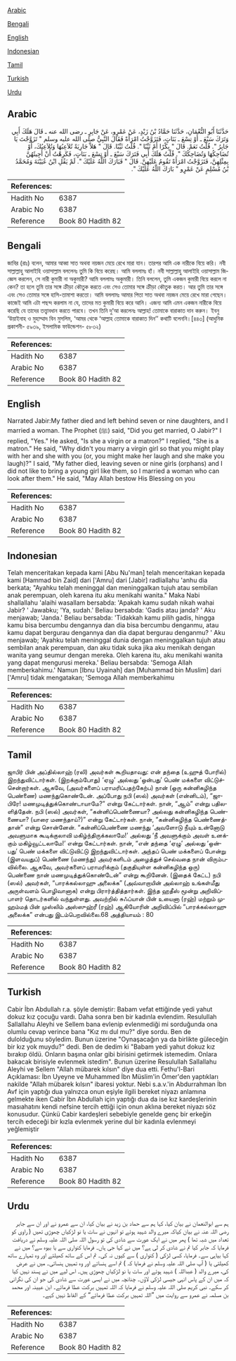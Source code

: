 [Arabic](#arabic)

[Bengali](#bengali)

[English](#english)

[Indonesian](#indonesian)

[Tamil](#tamil)

[Turkish](#turkish)

[Urdu](#urdu)

## Arabic


<div dir="rtl" lang="ar" style={{fontSize:'larger',backgroundColor:'#f8f9fa',padding:20}}>
حَدَّثَنَا أَبُو النُّعْمَانِ، حَدَّثَنَا حَمَّادُ بْنُ زَيْدٍ، عَنْ عَمْرٍو، عَنْ جَابِرٍ ـ رضى الله عنه ـ قَالَ هَلَكَ أَبِي وَتَرَكَ سَبْعَ ـ أَوْ تِسْعَ ـ بَنَاتٍ، فَتَزَوَّجْتُ امْرَأَةً فَقَالَ النَّبِيُّ صلى الله عليه وسلم ‏"‏ تَزَوَّجْتَ يَا جَابِرُ ‏"‏‏.‏ قُلْتُ نَعَمْ‏.‏ قَالَ ‏"‏ بِكْرًا أَمْ ثَيِّبًا ‏"‏‏.‏ قُلْتُ ثَيِّبًا‏.‏ قَالَ ‏"‏ هَلاَّ جَارِيَةً تُلاَعِبُهَا وَتُلاَعِبُكَ، أَوْ تُضَاحِكُهَا وَتُضَاحِكُكَ ‏"‏‏.‏ قُلْتُ هَلَكَ أَبِي فَتَرَكَ سَبْعَ ـ أَوْ تِسْعَ ـ بَنَاتٍ، فَكَرِهْتُ أَنْ أَجِيئَهُنَّ بِمِثْلِهِنَّ، فَتَزَوَّجْتُ امْرَأَةً تَقُومُ عَلَيْهِنَّ‏.‏ قَالَ ‏"‏ فَبَارَكَ اللَّهُ عَلَيْكَ ‏"‏‏.‏ لَمْ يَقُلِ ابْنُ عُيَيْنَةَ وَمُحَمَّدُ بْنُ مُسْلِمٍ عَنْ عَمْرٍو ‏"‏ بَارَكَ اللَّهُ عَلَيْكَ ‏"‏‏.‏
</div>
<div style={{backgroundColor:'#f8f9fa',padding:20, marginBottom: 10}}><table> <thead> <tr> <th>References:</th> <th></th> </tr> </thead> <tbody><tr><td>Hadith No</td><td>6387</td></tr><tr><td>Arabic No</td><td>6387</td></tr><tr><td>Reference</td><td>Book 80 Hadith 82</td></tr></tbody></table></div>

## Bengali


<div dir="ltr" lang="bn" style={{fontSize:'larger',backgroundColor:'#f8f9fa',padding:20}}>
জাবির (রাঃ) বলেন, আমার আব্বা সাত অথবা নয়জন মেয়ে রেখে মারা যান। তারপর আমি এক নারীকে বিয়ে করি। নবী সাল্লাল্লাহু আলাইহি ওয়াসাল্লাম বললেনঃ তুমি কি বিয়ে করেছ। আমি বললামঃ হাঁ। নবী সাল্লাল্লাহু আলাইহি ওয়াসাল্লাম জিজ্ঞেস করলেন, সে নারী কুমারী না অকুমারী? আমি বললামঃ অকুমারী। তিনি বললেন, তুমি একজন কুমারী বিয়ে করলে না কেন? তা হলে তুমি তার সঙ্গে ক্রীড়া কৌতুক করতে এবং সেও তোমার সঙ্গে ক্রীড়া কৌতুক করত। আর তুমি তার সঙ্গে এবং সেও তোমার সঙ্গে হাসি-তামাশা করতো। আমি বললামঃ আমার পিতা সাত অথবা নয়জন মেয়ে রেখে মারা গেছেন। কাজেই আমি এটা পছন্দ করলাম না যে, তাদের মত কুমারী বিয়ে করে আনি। এজন্য আমি এমন একজন নারীকে বিয়ে করেছি যে তাদের তত্ত্বাবধান করতে পারবে। তখন তিনি দু‘আ করলেনঃ আল্লাহ! তোমাকে বারাকাত দান করুন। ইবনু ‘উয়াইনাহ ও মুহাম্মাদ বিন মুসলিম, ‘আমর থেকে ‘আল্লাহ তোমাকে বারাকাত দিন’’ কথাটি বলেননি।[৪৪৩] (আধুনিক প্রকাশনী- ৫৯৩৯, ইসলামিক ফাউন্ডেশন- ৫৮৩২)
</div>
<div style={{backgroundColor:'#f8f9fa',padding:20, marginBottom: 10}}><table> <thead> <tr> <th>References:</th> <th></th> </tr> </thead> <tbody><tr><td>Hadith No</td><td>6387</td></tr><tr><td>Arabic No</td><td>6387</td></tr><tr><td>Reference</td><td>Book 80 Hadith 82</td></tr></tbody></table></div>

## English


<div dir="ltr" lang="en" style={{fontSize:'larger',backgroundColor:'#f8f9fa',padding:20}}>
Narrated Jabir:My father died and left behind seven or nine daughters, and I married a woman. The Prophet (ﷺ) said, "Did you get married, O Jabir?" I replied, "Yes." He asked, "Is she a virgin or a matron?" I replied, "She is a matron." He said, "Why didn't you marry a virgin girl so that you might play with her and she with you (or, you might make her laugh and she make you laugh)?" I said, "My father died, leaving seven or nine girls (orphans) and I did not like to bring a young girl like them, so I married a woman who can look after them." He said, "May Allah bestow His Blessing on you
</div>
<div style={{backgroundColor:'#f8f9fa',padding:20, marginBottom: 10}}><table> <thead> <tr> <th>References:</th> <th></th> </tr> </thead> <tbody><tr><td>Hadith No</td><td>6387</td></tr><tr><td>Arabic No</td><td>6387</td></tr><tr><td>Reference</td><td>Book 80 Hadith 82</td></tr></tbody></table></div>

## Indonesian


<div dir="ltr" lang="id" style={{fontSize:'larger',backgroundColor:'#f8f9fa',padding:20}}>
Telah menceritakan kepada kami [Abu Nu'man] telah menceritakan kepada kami [Hammad bin Zaid] dari ['Amru] dari [Jabir] radliallahu 'anhu dia berkata; "Ayahku telah meninggal dan meninggalkan tujuh atau sembilan anak perempuan, oleh karena itu aku menikahi wanita." Maka Nabi shallallahu 'alaihi wasallam bersabda: 'Apakah kamu sudah nikah wahai Jabir? ' Jawabku; 'Ya, sudah.' Beliau bersabda: 'Gadis atau janda? ' Aku menjawab; 'Janda.' Beliau bersabda: 'Tidakkah kamu pilih gadis, hingga kamu bisa bercumbu dengannya dan dia bisa bercumbu denganmu, atau kamu dapat bergurau dengannya dan dia dapat bergurau denganmu? ' Aku menjawab; 'Ayahku telah meninggal dunia dengan meninggalkan tujuh atau sembilan anak perempuan, dan aku tidak suka jika aku menikah dengan wanita yang seumur dengan mereka. Oleh karena itu, aku menikahi wanita yang dapat mengurusi mereka.' Beliau bersabda: 'Semoga Allah memberkahimu.' Namun [Ibnu Uyainah] dan [Muhammad bin Muslim] dari ['Amru] tidak mengatakan; 'Semoga Allah memberkahimu
</div>
<div style={{backgroundColor:'#f8f9fa',padding:20, marginBottom: 10}}><table> <thead> <tr> <th>References:</th> <th></th> </tr> </thead> <tbody><tr><td>Hadith No</td><td>6387</td></tr><tr><td>Arabic No</td><td>6387</td></tr><tr><td>Reference</td><td>Book 80 Hadith 82</td></tr></tbody></table></div>

## Tamil


<div dir="ltr" lang="ta" style={{fontSize:'larger',backgroundColor:'#f8f9fa',padding:20}}>
ஜாபிர் பின் அப்தில்லாஹ் (ரலி) அவர்கள் கூறியதாவது: என் தந்தை (உஹுத் போரில்) இறந்துவிட்டார்கள். (இறக்கும்போது) ‘ஏழு’ அல்லது ‘ஒன்பது’ பெண் மக்களை விட்டுச்சென்றார்கள். ஆகவே, (அவர்களைப் பராமரிப்பதற்கேற்ப) நான் (ஒரு கன்னிகழிந்த பெண்ணை) மணந்துகொண்டேன். அப்போது நபி (ஸல்) அவர்கள் (என்னிடம்), “ஜாபிரே! மணமுடித்துக்கொண்டாயாமே?” என்று கேட்டார்கள். நான், “ஆம்” என்று பதிலளித்தேன். நபி (ஸல்) அவர்கள், “கன்னிப்பெண்ணையா? அல்லது கன்னிகழிந்த பெண்ணையா? (யாரை மணந்தாய்?)” என்று கேட்டார்கள். நான், “கன்னிகழிந்த பெண்ணைத்தான்” என்று சொன்னேன். “கன்னிப்பெண்ணை மணந்து ‘அவளோடு நீயும் உன்னோடு அவளுமாக கூடிக்குலாவி மகிழ்ந்திருக்கலாமே!’ அல்லது ‘நீ அவளுக்கும் அவள் உனக்கும் மகிழ்வூட்டலாமே!’ என்று கேட்டார்கள். நான், “என் தந்தை ‘ஏழு’ அல்லது ‘ஒன்பது’ பெண் மக்களை விட்டுவிட்டு இறந்துவிட்டார்கள். அந்தப் பெண் மக்களைப் போன்று (இளவயதுப்) பெண்ணை (மணந்து) அவர்களிடம் அழைத்துச் செல்வதை நான் விரும்பவில்லை. ஆகவே, அவர்களைப் பராமரிக்கும் (தகுதியுள்ள கன்னிகழிந்த ஒரு) பெண்ணை நான் மணமுடித்துக்கொண்டேன்” என்று கூறினேன். (இதைக் கேட்ட) நபி (ஸல்) அவர்கள், “பாரக்கல்லாஹு அலைக்க” (அவ்வாறாயின் அல்லாஹ் உங்கள்மீது அருள்வளம் பொழிவானாக) என்று பிரார்த்தித்தார்கள். இந்த ஹதீஸ் மூன்று அறிவிப்பாளர் தொடர்களில் வந்துள்ளது. அவற்றில் சுஃப்யான் பின் உயைனா (ரஹ்) மற்றும் முஹம்மத் பின் முஸ்லிம் அஸ்ஸுஹ்ரீ (ரஹ்) ஆகியோரின் அறிவிப்பில் “பாரக்கல்லாஹு அலைக்க” என்பது இடம்பெறவில்லை.68 அத்தியாயம் : 80
</div>
<div style={{backgroundColor:'#f8f9fa',padding:20, marginBottom: 10}}><table> <thead> <tr> <th>References:</th> <th></th> </tr> </thead> <tbody><tr><td>Hadith No</td><td>6387</td></tr><tr><td>Arabic No</td><td>6387</td></tr><tr><td>Reference</td><td>Book 80 Hadith 82</td></tr></tbody></table></div>

## Turkish


<div dir="ltr" lang="tr" style={{fontSize:'larger',backgroundColor:'#f8f9fa',padding:20}}>
Cabir İbn Abdullah r.a. şöyle demiştir: Babam vefat ettiğinde yedi yahut dokuz kız çocuğu vardı. Daha sonra ben bir kadınla evlendim. Resulullah Sallallahu Aleyhi ve Sellem bana evlenip evlenmediği mi sorduğunda ona olumlu cevap verince bana "Kız mı dul mu?" diye sordu. Ben de dulolduğunu söyledim. Bunun üzerine "Oynaşacağın ya da birlikte güleceğin bir kız yok muydu?" dedi. Ben de dedim ki "Babam yedi yahut dokuz kız bırakıp öldü. Onların başına onlar gibi birisini getirmek istemedim. Onlara bakacak birisiyle evlenmek istedim". Bunun üzerine Resulullah Sallallahu Aleyhi ve Sellem "Allah mübarek kılsın" diye dua etti. Fethu'l-Bari Açıklaması: İbn Uyeyne ve Muhammed İbn Müslim'in Ömer'den yaptıkları nakilde "Allah mübarek kılsın" ibaresi yoktur. Nebi s.a.v.'in Abdurrahman İbn Avf için yaptığı dua yalnızca onun eşiyle ilgili bereket niyazı anlamına gelmekte iken Cabir İbn Abdullah için yaptığı dua da ise kız kardeşlerinin masıahatını kendi nefsine tercih ettiği için onun aklına bereket niyazı söz konusudur. Çünkü Cabir kardeşleri sebebiyle genelde genç bir erkeğin tercih edeceği bir kızla evlenmek yerine dul bir kadınla evlenmeyi yeğlemiştir
</div>
<div style={{backgroundColor:'#f8f9fa',padding:20, marginBottom: 10}}><table> <thead> <tr> <th>References:</th> <th></th> </tr> </thead> <tbody><tr><td>Hadith No</td><td>6387</td></tr><tr><td>Arabic No</td><td>6387</td></tr><tr><td>Reference</td><td>Book 80 Hadith 82</td></tr></tbody></table></div>

## Urdu


<div dir="rtl" lang="ur" style={{fontSize:'larger',backgroundColor:'#f8f9fa',padding:20}}>
ہم سے ابوالنعمان نے بیان کیا، کہا ہم سے حماد بن زید نے بیان کیا، ان سے عمرو نے اور ان سے جابر رضی اللہ عنہ نے بیان کیاکہ میرے والد شہید ہوئے تو انہوں نے سات یا نو لڑکیاں چھوڑی تھیں ( راوی کو تعداد میں شبہ تھا ) پھر میں نے ایک عورت سے شادی کی تو رسول اللہ صلی اللہ علیہ وسلم نے دریافت فرمایا کہ جابر کیا تم نے شادی کر لی ہے؟ میں نے کہا جی ہاں۔ فرمایا کنواری سے یا بیوہ سے؟ میں نے کہا بیاہی سے۔ فرمایا، کسی لڑکی ( کنواری ) سے کیوں نہ کی۔ تم اس کے ساتھ کھیلتے اور وہ تمہارے ساتھ کھیلتی یا ( آپ صلی اللہ علیہ وسلم نے فرمایا کہ ) تم اسے ہنساتے اور وہ تمہیں ہنساتی۔ میں نے عرض کی، میرے والد ( عبداللہ ) شہید ہوئے اور سات یا نو لڑکیاں چھوڑی ہیں۔ اس لیے میں نے پسند نہیں کیا کہ میں ان کے پاس انہی جیسی لڑکی لاؤں۔ چنانچہ میں نے ایسی عورت سے شادی کی جو ان کی نگرانی کر سکے۔ نبی کریم صلی اللہ علیہ وسلم نے فرمایا کہ اللہ تمہیں برکت عطا فرمائے۔ ابن عیینہ اور محمد بن مسلمہ نے عمرو سے روایت میں ”اللہ تمہیں برکت عطا فرمائے“ کے الفاظ نہیں کہے۔
</div>
<div style={{backgroundColor:'#f8f9fa',padding:20, marginBottom: 10}}><table> <thead> <tr> <th>References:</th> <th></th> </tr> </thead> <tbody><tr><td>Hadith No</td><td>6387</td></tr><tr><td>Arabic No</td><td>6387</td></tr><tr><td>Reference</td><td>Book 80 Hadith 82</td></tr></tbody></table></div>